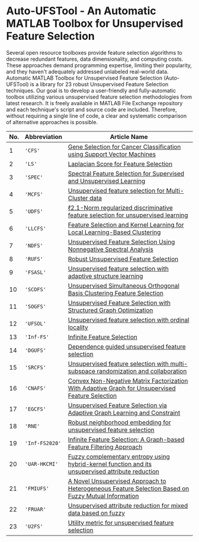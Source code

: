 # Auto-UFSTool - An Automatic MATLAB Toolbox for Unsupervised Feature Selection
Several open resource toolboxes provide feature selection algorithms to decrease redundant features, data dimensionality, and computing costs.
These approaches demand programming expertise, limiting their popularity, and they haven't adequately addressed unlabeled real-world data. Automatic MATLAB Toolbox for Unsupervised Feature Selection (Auto-UFSTool) is a library for 23 robust Unsupervised Feature Selection techniques. Our goal is to develop a user-friendly and fully-automatic toolbox utilizing various unsupervised feature selection methodologies from latest research. It is freely available in MATLAB File Exchange repository and each technique's script and source code are included. Therefore, without requiring a single line of code, a clear and systematic comparison of alternative approaches is possible.





| No.  | Abbreviation | Article Name                                                                                                                                 |
|------|--------------|----------------------------------------------------------------------------------------------------------------------------------------------|
| 1    | `'CFS'`      | [Gene Selection for Cancer Classification using Support Vector Machines](https://doi.org/10.1023/A:1012487302797)                            |
| 2    | `'LS'`       | [Laplacian Score for Feature Selection](https://www.researchgate.net/publication/221619142_Laplacian_Score_for_Feature_Selection)            |
| 3    | `'SPEC'`     | [Spectral Feature Selection for Supervised and Unsupervised Learning](https://doi.org/10.1145/1273496.1273641)                               |
| 4    | `'MCFS'`     | [Unsupervised feature selection for Multi-Cluster data](https://doi.org/10.1145/1835804.1835848)                                             |
| 5    | `'UDFS'`     | [ℓ2,1-Norm regularized discriminative feature selection for unsupervised learning](https://doi.org/10.5591/978-1-57735-516-8%2FIJCAI11-267)  |
| 6    | `'LLCFS'`    | [Feature Selection and Kernel Learning for Local Learning-Based Clustering](https://doi.org/10.1109/TPAMI.2010.215)                          |
| 7    | `'NDFS'`     | [Unsupervised Feature Selection Using Nonnegative Spectral Analysis](https://doi.org/10.1609/aaai.v26i1.8289)                                |
| 8    | `'RUFS'`     | [Robust Unsupervised Feature Selection](https://www.researchgate.net/publication/262217573_Robust_Unsupervised_Feature_Selection)            |
| 9    | `'FSASL'`    | [Unsupervised feature selection with adaptive structure learning](https://doi.org/10.1145/2783258.2783345)                                   |
| 10   | `'SCOFS'`    | [Unsupervised Simultaneous Orthogonal Basis Clustering Feature Selection](https://doi.org/10.1109/CVPR.2015.7299136)                         | 
| 11   | `'SOGFS'`    | [Unsupervised Feature Selection with Structured Graph Optimization](https://doi.org/10.1609/aaai.v30i1.10168)                                |
| 12   | `'UFSOL'`    | [Unsupervised feature selection with ordinal locality](https://doi.org/10.1109/ICME.2017.8019357)                                            |
| 13   | `'Inf-FS'`   | [Infinite Feature Selection](https://doi.org/10.1109/ICCV.2015.478)                                                                          |
| 14   | `'DGUFS'`    | [Dependence guided unsupervised feature selection](https://doi.org/10.1609/aaai.v32i1.11904)                                                 |
| 15   | `'SRCFS'`    | [Unsupervised feature selection with multi-subspace randomization and collaboration](https://doi.org/10.1016/j.knosys.2019.07.027)           | 
| 16   | `'CNAFS'`    | [Convex Non-Negative Matrix Factorization With Adaptive Graph for Unsupervised Feature Selection](https://doi.org/10.1109/tcyb.2020.3034462) | 
| 17   | `'EGCFS'`    | [Unsupervised Feature Selection via Adaptive Graph Learning and Constraint](https://doi.org/10.1109/TNNLS.2020.3042330)                      | 
| 18   | `'RNE'`      | [Robust neighborhood embedding for unsupervised feature selection](https://doi.org/10.1016/j.knosys.2019.105462)                             | 
| 19  | `'Inf-FS2020'`| [Infinite Feature Selection: A Graph-based Feature Filtering Approach](https://doi.org/10.1109/TPAMI.2020.3002843)                           | 
|20 | `'UAR-HKCMI'`| [Fuzzy complementary entropy using hybrid-kernel function and its unsupervised attribute reduction](https://doi.org/10.1016/j.knosys.2021.107398) 
|21 | `'FMIUFS'`   | [A Novel Unsupervised Approach to Heterogeneous Feature Selection Based on Fuzzy Mutual Information](https://doi.org/10.1109/TFUZZ.2021.3114734)| 
| 22   | `'FRUAR'`    | [Unsupervised attribute reduction for mixed data based on fuzzy](https://doi.org/10.1016/j.ins.2021.04.083)                                  | 
| 23   | `'U2FS'`     | [Utility metric for unsupervised feature selection](https://doi.org/10.7717/peerj-cs.477)                                                    |

